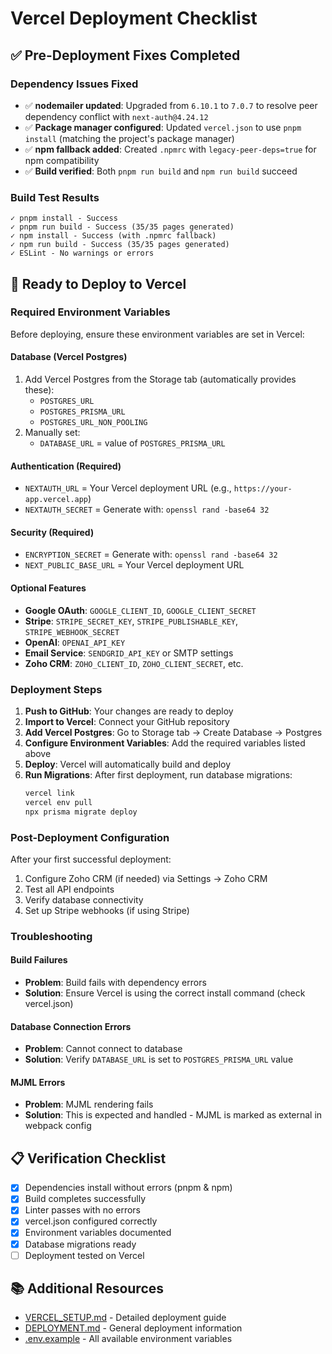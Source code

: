 # Vercel Deployment Checklist

## ✅ Pre-Deployment Fixes Completed

### Dependency Issues Fixed
- ✅ **nodemailer updated**: Upgraded from `6.10.1` to `7.0.7` to resolve peer dependency conflict with `next-auth@4.24.12`
- ✅ **Package manager configured**: Updated `vercel.json` to use `pnpm install` (matching the project's package manager)
- ✅ **npm fallback added**: Created `.npmrc` with `legacy-peer-deps=true` for npm compatibility
- ✅ **Build verified**: Both `pnpm run build` and `npm run build` succeed

### Build Test Results
```
✓ pnpm install - Success
✓ pnpm run build - Success (35/35 pages generated)
✓ npm install - Success (with .npmrc fallback)
✓ npm run build - Success (35/35 pages generated)
✓ ESLint - No warnings or errors
```

## 🚀 Ready to Deploy to Vercel

### Required Environment Variables
Before deploying, ensure these environment variables are set in Vercel:

#### Database (Vercel Postgres)
1. Add Vercel Postgres from the Storage tab (automatically provides these):
   - `POSTGRES_URL`
   - `POSTGRES_PRISMA_URL`
   - `POSTGRES_URL_NON_POOLING`
2. Manually set:
   - `DATABASE_URL` = value of `POSTGRES_PRISMA_URL`

#### Authentication (Required)
- `NEXTAUTH_URL` = Your Vercel deployment URL (e.g., `https://your-app.vercel.app`)
- `NEXTAUTH_SECRET` = Generate with: `openssl rand -base64 32`

#### Security (Required)
- `ENCRYPTION_SECRET` = Generate with: `openssl rand -base64 32`
- `NEXT_PUBLIC_BASE_URL` = Your Vercel deployment URL

#### Optional Features
- **Google OAuth**: `GOOGLE_CLIENT_ID`, `GOOGLE_CLIENT_SECRET`
- **Stripe**: `STRIPE_SECRET_KEY`, `STRIPE_PUBLISHABLE_KEY`, `STRIPE_WEBHOOK_SECRET`
- **OpenAI**: `OPENAI_API_KEY`
- **Email Service**: `SENDGRID_API_KEY` or SMTP settings
- **Zoho CRM**: `ZOHO_CLIENT_ID`, `ZOHO_CLIENT_SECRET`, etc.

### Deployment Steps
1. **Push to GitHub**: Your changes are ready to deploy
2. **Import to Vercel**: Connect your GitHub repository
3. **Add Vercel Postgres**: Go to Storage tab → Create Database → Postgres
4. **Configure Environment Variables**: Add the required variables listed above
5. **Deploy**: Vercel will automatically build and deploy
6. **Run Migrations**: After first deployment, run database migrations:
   ```bash
   vercel link
   vercel env pull
   npx prisma migrate deploy
   ```

### Post-Deployment Configuration
After your first successful deployment:
1. Configure Zoho CRM (if needed) via Settings → Zoho CRM
2. Test all API endpoints
3. Verify database connectivity
4. Set up Stripe webhooks (if using Stripe)

### Troubleshooting

#### Build Failures
- **Problem**: Build fails with dependency errors
- **Solution**: Ensure Vercel is using the correct install command (check vercel.json)

#### Database Connection Errors
- **Problem**: Cannot connect to database
- **Solution**: Verify `DATABASE_URL` is set to `POSTGRES_PRISMA_URL` value

#### MJML Errors
- **Problem**: MJML rendering fails
- **Solution**: This is expected and handled - MJML is marked as external in webpack config

## 📋 Verification Checklist
- [x] Dependencies install without errors (pnpm & npm)
- [x] Build completes successfully
- [x] Linter passes with no errors
- [x] vercel.json configured correctly
- [x] Environment variables documented
- [x] Database migrations ready
- [ ] Deployment tested on Vercel

## 📚 Additional Resources
- [VERCEL_SETUP.md](./VERCEL_SETUP.md) - Detailed deployment guide
- [DEPLOYMENT.md](./DEPLOYMENT.md) - General deployment information
- [.env.example](./.env.example) - All available environment variables
